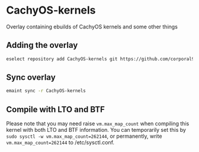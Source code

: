 # CachyOS-kernels
Overlay containing ebuilds of CachyOS kernels and some other things

## Adding the overlay
``` sh
eselect repository add CachyOS-kernels git https://github.com/corporal9736/CachyOS-kernels
```

## Sync overlay
``` sh
emaint sync -r CachyOS-kernels
```
## Compile with LTO and BTF

Please note that you may need raise `vm.max_map_count` when compiling this kernel with both LTO and BTF information. You can temporarily set this by `sudo sysctl -w vm.max_map_count=262144`, or permanently, write `vm.max_map_count=262144` to /etc/sysctl.conf.  
